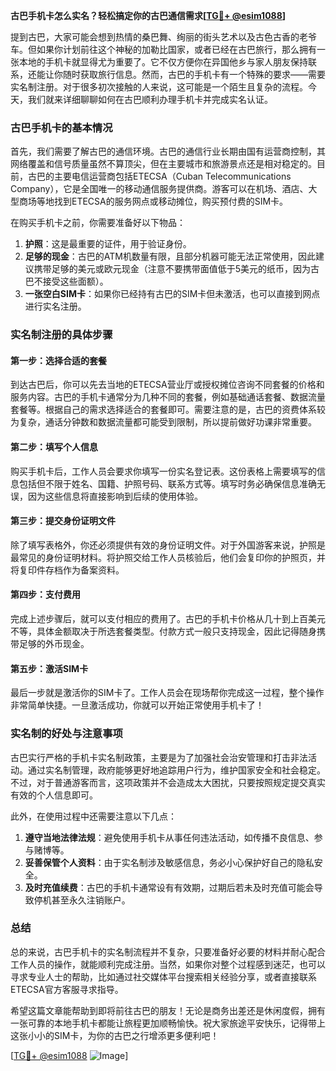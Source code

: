 **古巴手机卡怎么实名？轻松搞定你的古巴通信需求[[TG💪+ @esim1088](https://t.me/s/esim1088)]**

提到古巴，大家可能会想到热情的桑巴舞、绚丽的街头艺术以及古色古香的老爷车。但如果你计划前往这个神秘的加勒比国家，或者已经在古巴旅行，那么拥有一张本地的手机卡就显得尤为重要了。它不仅方便你在异国他乡与家人朋友保持联系，还能让你随时获取旅行信息。然而，古巴的手机卡有一个特殊的要求——需要实名制注册。对于很多初次接触的人来说，这可能是一个陌生且复杂的流程。今天，我们就来详细聊聊如何在古巴顺利办理手机卡并完成实名认证。

### 古巴手机卡的基本情况

首先，我们需要了解古巴的通信环境。古巴的通信行业长期由国有运营商控制，其网络覆盖和信号质量虽然不算顶尖，但在主要城市和旅游景点还是相对稳定的。目前，古巴的主要电信运营商包括ETECSA（Cuban Telecommunications Company），它是全国唯一的移动通信服务提供商。游客可以在机场、酒店、大型商场等地找到ETECSA的服务网点或移动摊位，购买预付费的SIM卡。

在购买手机卡之前，你需要准备好以下物品：

1. **护照**：这是最重要的证件，用于验证身份。
2. **足够的现金**：古巴的ATM机数量有限，且部分机器可能无法正常使用，因此建议携带足够的美元或欧元现金（注意不要携带面值低于5美元的纸币，因为古巴不接受这些面额）。
3. **一张空白SIM卡**：如果你已经持有古巴的SIM卡但未激活，也可以直接到网点进行实名注册。

### 实名制注册的具体步骤

#### 第一步：选择合适的套餐

到达古巴后，你可以先去当地的ETECSA营业厅或授权摊位咨询不同套餐的价格和服务内容。古巴的手机卡通常分为几种不同的套餐，例如基础通话套餐、数据流量套餐等。根据自己的需求选择适合的套餐即可。需要注意的是，古巴的资费体系较为复杂，通话分钟数和数据流量都可能受到限制，所以提前做好功课非常重要。

#### 第二步：填写个人信息

购买手机卡后，工作人员会要求你填写一份实名登记表。这份表格上需要填写的信息包括但不限于姓名、国籍、护照号码、联系方式等。填写时务必确保信息准确无误，因为这些信息将直接影响到后续的使用体验。

#### 第三步：提交身份证明文件

除了填写表格外，你还必须提供有效的身份证明文件。对于外国游客来说，护照是最常见的身份证明材料。将护照交给工作人员核验后，他们会复印你的护照页，并将复印件存档作为备案资料。

#### 第四步：支付费用

完成上述步骤后，就可以支付相应的费用了。古巴的手机卡价格从几十到上百美元不等，具体金额取决于所选套餐类型。付款方式一般只支持现金，因此记得随身携带足够的外币现金。

#### 第五步：激活SIM卡

最后一步就是激活你的SIM卡了。工作人员会在现场帮你完成这一过程，整个操作非常简单快捷。一旦激活成功，你就可以开始正常使用手机卡了！

### 实名制的好处与注意事项

古巴实行严格的手机卡实名制政策，主要是为了加强社会治安管理和打击非法活动。通过实名制管理，政府能够更好地追踪用户行为，维护国家安全和社会稳定。不过，对于普通游客而言，这项政策并不会造成太大困扰，只要按照规定提交真实有效的个人信息即可。

此外，在使用过程中还需要注意以下几点：

1. **遵守当地法律法规**：避免使用手机卡从事任何违法活动，如传播不良信息、参与赌博等。
2. **妥善保管个人资料**：由于实名制涉及敏感信息，务必小心保护好自己的隐私安全。
3. **及时充值续费**：古巴的手机卡通常设有有效期，过期后若未及时充值可能会导致停机甚至永久注销账户。

### 总结

总的来说，古巴手机卡的实名制流程并不复杂，只要准备好必要的材料并耐心配合工作人员的操作，就能顺利完成注册。当然，如果你对整个过程感到迷茫，也可以寻求专业人士的帮助，比如通过社交媒体平台搜索相关经验分享，或者直接联系ETECSA官方客服寻求指导。

希望这篇文章能帮助到即将前往古巴的朋友！无论是商务出差还是休闲度假，拥有一张可靠的本地手机卡都能让旅程更加顺畅愉快。祝大家旅途平安快乐，记得带上这张小小的SIM卡，为你的古巴之行增添更多便利吧！

[[TG💪+ @esim1088](https://t.me/s/esim1088) ![Image](https://i.postimg.cc/4NQfJmqS/Snipaste-2025-05-13-00-14-12.png)]